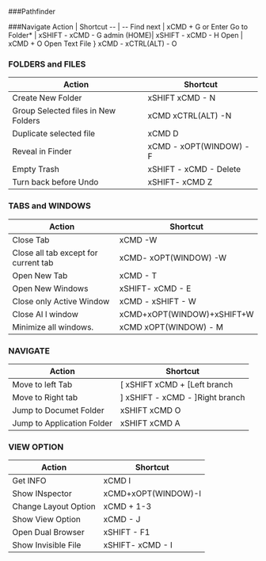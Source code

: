 ###Pathfinder



###Navigate
Action | Shortcut
-- | --
Find next | xCMD + G or Enter
Go to Folder* | xSHIFT - xCMD - G
admin (HOME)| xSHIFT - xCMD - H
Open | xCMD + O
Open Text File } xCMD - xCTRL(ALT) - O

### FOLDERS and FILES
Action | Shortcut
-- | --
Create New Folder | xSHIFT xCMD - N
Group Selected files in New Folders | xCMD xCTRL(ALT) -N
Duplicate selected file| xCMD D
Reveal in Finder |xCMD - xOPT(WINDOW) - F
Empty Trash | xSHIFT - xCMD - Delete
Turn back before Undo|xSHIFT- xCMD Z


  
  

### TABS and WINDOWS
Action | Shortcut
-- | --
Close Tab| xCMD -W
Close all tab except for current tab  | xCMD- xOPT(WINDOW) -W
Open New Tab | xCMD - T
Open New Windows | xSHIFT- xCMD - E
 Close only Active Window | xCMD - xSHIFT - W
 Close Al l window| xCMD+xOPT(WINDOW)+xSHIFT+W
 Minimize all windows.|xCMD xOPT(WINDOW) - M

### NAVIGATE
Action | Shortcut
-- | --
Move to left Tab | [ xSHIFT xCMD + [Left branch
Move to Right tab | ] xSHIFT - xCMD - ]Right branch
Jump to Documet Folder | xSHIFT xCMD O
Jump to Application Folder | xSHIFT xCMD A

### VIEW OPTION
Action | Shortcut
-- | --
Get INFO | xCMD I 
Show INspector | xCMD+xOPT(WINDOW)-I
Change Layout Option | xCMD + 1-3
Show View Option |xCMD - J
Open Dual Browser | xSHIFT - F1
Show Invisible File | xSHIFT-  xCMD - I



